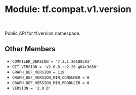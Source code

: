<div itemscope itemtype="http://developers.google.com/ReferenceObject">
<meta itemprop="name" content="tf.compat.v1.version" />
<meta itemprop="path" content="Stable" />
<meta itemprop="property" content="COMPILER_VERSION"/>
<meta itemprop="property" content="GIT_VERSION"/>
<meta itemprop="property" content="GRAPH_DEF_VERSION"/>
<meta itemprop="property" content="GRAPH_DEF_VERSION_MIN_CONSUMER"/>
<meta itemprop="property" content="GRAPH_DEF_VERSION_MIN_PRODUCER"/>
<meta itemprop="property" content="VERSION"/>
</div>

# Module: tf.compat.v1.version


<table class="tfo-notebook-buttons tfo-api" align="left">
</table>



Public API for tf.version namespace.



## Other Members

* `COMPILER_VERSION = '7.3.1 20180303'` <a id="COMPILER_VERSION"></a>
* `GIT_VERSION = 'v2.0.0-rc2-26-g64c3d38'` <a id="GIT_VERSION"></a>
* `GRAPH_DEF_VERSION = 119` <a id="GRAPH_DEF_VERSION"></a>
* `GRAPH_DEF_VERSION_MIN_CONSUMER = 0` <a id="GRAPH_DEF_VERSION_MIN_CONSUMER"></a>
* `GRAPH_DEF_VERSION_MIN_PRODUCER = 0` <a id="GRAPH_DEF_VERSION_MIN_PRODUCER"></a>
* `VERSION = '2.0.0'` <a id="VERSION"></a>
